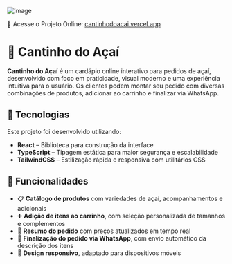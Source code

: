![image](https://github.com/user-attachments/assets/31998816-909f-4c5d-92db-78c90defe73f)

🔗 Acesse o Projeto Online: [cantinhodoacai.vercel.app](https://cantinhodoacai.vercel.app/)

# 🍧 Cantinho do Açaí

**Cantinho do Açaí** é um cardápio online interativo para pedidos de açaí, desenvolvido com foco em praticidade, visual moderno e uma experiência intuitiva para o usuário. Os clientes podem montar seu pedido com diversas combinações de produtos, adicionar ao carrinho e finalizar via WhatsApp.

## 🚀 Tecnologias

Este projeto foi desenvolvido utilizando:

- **React** – Biblioteca para construção da interface
- **TypeScript** – Tipagem estática para maior segurança e escalabilidade
- **TailwindCSS** – Estilização rápida e responsiva com utilitários CSS

## 🎯 Funcionalidades

- 📋 **Catálogo de produtos** com variedades de açaí, acompanhamentos e adicionais
- ➕ **Adição de itens ao carrinho**, com seleção personalizada de tamanhos e complementos
- 🛒 **Resumo do pedido** com preços atualizados em tempo real
- 💬 **Finalização do pedido via WhatsApp**, com envio automático da descrição dos itens
- 📱 **Design responsivo**, adaptado para dispositivos móveis
